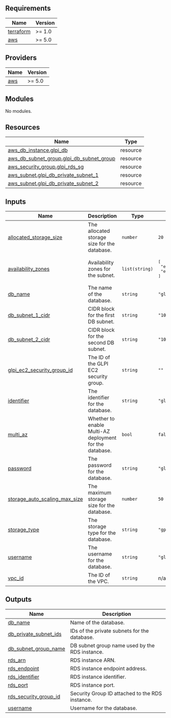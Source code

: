 <!-- BEGIN_TF_DOCS -->
## Requirements

| Name | Version |
|------|---------|
| <a name="requirement_terraform"></a> [terraform](#requirement\_terraform) | >= 1.0 |
| <a name="requirement_aws"></a> [aws](#requirement\_aws) | >= 5.0 |

## Providers

| Name | Version |
|------|---------|
| <a name="provider_aws"></a> [aws](#provider\_aws) | >= 5.0 |

## Modules

No modules.

## Resources

| Name | Type |
|------|------|
| [aws_db_instance.glpi_db](https://registry.terraform.io/providers/hashicorp/aws/latest/docs/resources/db_instance) | resource |
| [aws_db_subnet_group.glpi_db_subnet_group](https://registry.terraform.io/providers/hashicorp/aws/latest/docs/resources/db_subnet_group) | resource |
| [aws_security_group.glpi_rds_sg](https://registry.terraform.io/providers/hashicorp/aws/latest/docs/resources/security_group) | resource |
| [aws_subnet.glpi_db_private_subnet_1](https://registry.terraform.io/providers/hashicorp/aws/latest/docs/resources/subnet) | resource |
| [aws_subnet.glpi_db_private_subnet_2](https://registry.terraform.io/providers/hashicorp/aws/latest/docs/resources/subnet) | resource |

## Inputs

| Name | Description | Type | Default | Required |
|------|-------------|------|---------|:--------:|
| <a name="input_allocated_storage_size"></a> [allocated\_storage\_size](#input\_allocated\_storage\_size) | The allocated storage size for the database. | `number` | `20` | no |
| <a name="input_availability_zones"></a> [availability\_zones](#input\_availability\_zones) | Availability zones for the subnet. | `list(string)` | <pre>[<br/>  "eu-west-3a",<br/>  "eu-west-3b"<br/>]</pre> | no |
| <a name="input_db_name"></a> [db\_name](#input\_db\_name) | The name of the database. | `string` | `"glpi"` | no |
| <a name="input_db_subnet_1_cidr"></a> [db\_subnet\_1\_cidr](#input\_db\_subnet\_1\_cidr) | CIDR block for the first DB subnet. | `string` | `"10.0.17.0/24"` | no |
| <a name="input_db_subnet_2_cidr"></a> [db\_subnet\_2\_cidr](#input\_db\_subnet\_2\_cidr) | CIDR block for the second DB subnet. | `string` | `"10.0.18.0/24"` | no |
| <a name="input_glpi_ec2_security_group_id"></a> [glpi\_ec2\_security\_group\_id](#input\_glpi\_ec2\_security\_group\_id) | The ID of the GLPI EC2 security group. | `string` | `""` | no |
| <a name="input_identifier"></a> [identifier](#input\_identifier) | The identifier for the database. | `string` | `"glpi-mysql"` | no |
| <a name="input_multi_az"></a> [multi\_az](#input\_multi\_az) | Whether to enable Multi-AZ deployment for the database. | `bool` | `false` | no |
| <a name="input_password"></a> [password](#input\_password) | The password for the database. | `string` | `"glpi_password"` | no |
| <a name="input_storage_auto_scaling_max_size"></a> [storage\_auto\_scaling\_max\_size](#input\_storage\_auto\_scaling\_max\_size) | The maximum storage size for the database. | `number` | `50` | no |
| <a name="input_storage_type"></a> [storage\_type](#input\_storage\_type) | The storage type for the database. | `string` | `"gp3"` | no |
| <a name="input_username"></a> [username](#input\_username) | The username for the database. | `string` | `"glpi"` | no |
| <a name="input_vpc_id"></a> [vpc\_id](#input\_vpc\_id) | The ID of the VPC. | `string` | n/a | yes |

## Outputs

| Name | Description |
|------|-------------|
| <a name="output_db_name"></a> [db\_name](#output\_db\_name) | Name of the database. |
| <a name="output_db_private_subnet_ids"></a> [db\_private\_subnet\_ids](#output\_db\_private\_subnet\_ids) | IDs of the private subnets for the database. |
| <a name="output_db_subnet_group_name"></a> [db\_subnet\_group\_name](#output\_db\_subnet\_group\_name) | DB subnet group name used by the RDS instance. |
| <a name="output_rds_arn"></a> [rds\_arn](#output\_rds\_arn) | RDS instance ARN. |
| <a name="output_rds_endpoint"></a> [rds\_endpoint](#output\_rds\_endpoint) | RDS instance endpoint address. |
| <a name="output_rds_identifier"></a> [rds\_identifier](#output\_rds\_identifier) | RDS instance identifier. |
| <a name="output_rds_port"></a> [rds\_port](#output\_rds\_port) | RDS instance port. |
| <a name="output_rds_security_group_id"></a> [rds\_security\_group\_id](#output\_rds\_security\_group\_id) | Security Group ID attached to the RDS instance. |
| <a name="output_username"></a> [username](#output\_username) | Username for the database. |
<!-- END_TF_DOCS -->